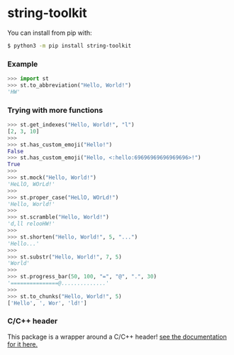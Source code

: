 # string-toolkit

You can install from pip with:
```bash
$ python3 -m pip install string-toolkit
```

### Example
```py
>>> import st
>>> st.to_abbreviation("Hello, World!")
'HW'
```

### Trying with more functions
```py
>>> st.get_indexes("Hello, World!", "l")
[2, 3, 10]
>>>
>>> st.has_custom_emoji("Hello!")
False
>>> st.has_custom_emoji("Hello, <:hello:69696969696969696>!")
True
>>>
>>> st.mock("Hello, World!")
'HeLlO, WOrLd!'
>>>
>>> st.proper_case("HeLlO, WOrLd!")
'Hello, World!'
>>>
>>> st.scramble("Hello, World!")
'd,ll relooHW!'
>>>
>>> st.shorten("Hello, World!", 5, "...")
'Hello...'
>>>
>>> st.substr("Hello, World!", 7, 5)
'World'
>>>
>>> st.progress_bar(50, 100, "=", "@", ".", 30)
'===============@..............'
>>>
>>> st.to_chunks("Hello, World!", 5)
['Hello', ', Wor', 'ld!']
```

### C/C++ header
This package is a wrapper around a C/C++ header! [see the documentation for it here.](https://github.com/null8626/string_toolkit.h#readme)